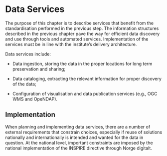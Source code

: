 # Data Services

The purpose of this chapter is to describe services that benefit from the standardisation performed in the previous step. The information structures described in the previous chapter pave the way for efficient data discovery and use through tools and automated services. Implementation of the services must be in line with the institute’s delivery architecture.

Data services include:

- Data ingestion, storing the data in the proper locations for long term preservation and sharing;

- Data cataloging, extracting the relevant information for proper discovery of the data;

- Configuration of visualisation and data publication services (e.g., OGC WMS and OpeNDAP).

## Implementation

When planning and implementing data services, there are a number of external requirements that constrain choices, especially if reuse of solutions nationally and internationally is intended and wanted for the data in question. At the national level, important constraints are imposed by the national implementation of the INSPIRE directive through Norge digitalt.
